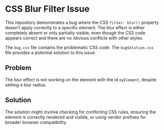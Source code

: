 # CSS Blur Filter Issue

This repository demonstrates a bug where the CSS `filter: blur()` property doesn't apply correctly to a specific element. The blur effect is either completely absent or only partially visible, even though the CSS code appears correct and there are no obvious conflicts with other styles.

The `bug.css` file contains the problematic CSS code. The `bugSolution.css` file provides a potential solution to this issue.

## Problem

The blur effect is not working on the element with the id `myElement`, despite setting a blur radius.

## Solution

The solution might involve checking for conflicting CSS rules, ensuring the element is correctly rendered and visible, or using vendor prefixes for broader browser compatibility.